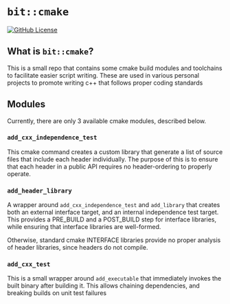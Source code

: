 # `bit::cmake`

[![GitHub License](https://img.shields.io/badge/license-MIT-blue.svg)](https://raw.githubusercontent.com/bitwizeshift/Lazy/master/LICENSE.md)

## What is `bit::cmake`?

This is a small repo that contains some cmake build modules and toolchains to facilitate easier script writing. 
These are used in various personal projects to promote writing c++ that follows proper coding standards

## Modules

Currently, there are only 3 available cmake modules, described below.

### `add_cxx_independence_test`

This cmake command creates a custom library that generate a list of source files that include each header individually.
The purpose of this is to ensure that each header in a public API requires no header-ordering to properly operate.

### `add_header_library`

A wrapper around `add_cxx_independence_test` and `add_library` that creates both an external interface target, and an internal independence test target.
This provides a PRE_BUILD and a POST_BUILD step for interface libraries, while ensuring that interface libraries are well-formed.

Otherwise, standard cmake INTERFACE libraries provide no proper analysis of header libraries, since headers do not compile.

### `add_cxx_test`

This is a small wrapper around `add_executable` that immediately invokes the built binary after building it. This allows
chaining dependencies, and breaking builds on unit test failures
